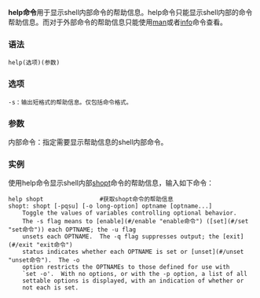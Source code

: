 **help命令**用于显示shell内部命令的帮助信息。help命令只能显示shell内部的命令帮助信息。而对于外部命令的帮助信息只能使用[man](#/man "man命令")或者[info](#/info "info命令")命令查看。

### 语法  

```
help(选项)(参数)
```

### 选项  

```
-s：输出短格式的帮助信息。仅包括命令格式。
```

### 参数  

内部命令：指定需要显示帮助信息的shell内部命令。

### 实例  

使用help命令显示shell内部[shopt](#/shopt "shopt命令")命令的帮助信息，输入如下命令：

```
help shopt                #获取shopt命令的帮助信息
shopt: shopt [-pqsu] [-o long-option] optname [optname...]
    Toggle the values of variables controlling optional behavior.
    The -s flag means to [enable](#/enable "enable命令") ([set](#/set "set命令")) each OPTNAME; the -u flag
    unsets each OPTNAME.  The -q flag suppresses output; the [exit](#/exit "exit命令")
    status indicates whether each OPTNAME is set or [unset](#/unset "unset命令").  The -o
    option restricts the OPTNAMEs to those defined for use with
    `set -o'.  With no options, or with the -p option, a list of all
    settable options is displayed, with an indication of whether or
    not each is set.
```